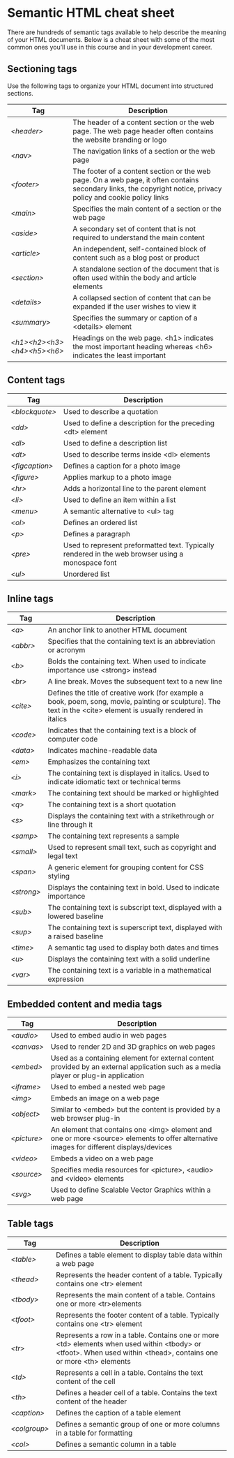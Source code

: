 # Semantic HTML cheat sheet
There are hundreds of semantic tags available to help describe the meaning of your HTML documents. Below is a cheat sheet with some of the most common ones you’ll use in this course and in your development career.

## Sectioning tags

Use the following tags to organize your HTML document into structured sections. 

|Tag|Description|
|---|---|
|*\<header\>*|The header of a content section or the web page. The web page header often contains the website branding or logo|
|*\<nav\>*|The navigation links of a section or the web page|
|*\<footer\>*|The footer of a content section or the web page. On a web page, it often contains secondary links, the copyright notice, privacy policy and cookie policy links|
|*\<main\>*|Specifies the main content of a section or the web page|
|*\<aside\>*|A secondary set of content that is not required to understand the main content|
|*\<article\>*|An independent, self-contained block of content such as a blog post or product|
|*\<section\>*|A standalone section of the document that is often used within the body and article elements|
|*\<details\>*|A collapsed section of content that can be expanded if the user wishes to view it|
|*\<summary\>*|Specifies the summary or caption of a \<details\> element|
|*\<h1\>\<h2\>\<h3\>\<h4\>\<h5\>\<h6\>*|Headings on the web page. \<h1\> indicates the most important heading whereas \<h6\> indicates the least important|


## Content tags

|Tag|Description|
|---|---|
|*\<blockquote\>*|Used to describe a quotation|
|*\<dd\>*|Used to define a description for the preceding \<dt\> element|
|*\<dl\>*|Used to define a description list|
|*\<dt\>*|Used to describe terms inside \<dl\> elements|
|*\<figcaption\>*|Defines a caption for a photo image|
|*\<figure\>*|Applies markup to a photo image|
|*\<hr\>*|Adds a horizontal line to the parent element|
|*\<li\>*|Used to define an item within a list|
|*\<menu\>*|A semantic alternative to \<ul\> tag|
|*\<ol\>*|Defines an ordered list|
|*\<p\>*|Defines a paragraph|
|*\<pre\>*|Used to represent preformatted text. Typically rendered in the web browser using a monospace font|
|*\<ul\>*|Unordered list|


## Inline tags

|Tag|Description|
|---|---|
|*\<a\>*|An anchor link to another HTML document|
|*\<abbr\>*|Specifies that the containing text is an abbreviation or acronym|
|*\<b\>*|Bolds the containing text. When used to indicate importance use \<strong\> instead|
|*\<br\>*|A line break. Moves the subsequent text to a new line|
|*\<cite\>*|Defines the title of creative work (for example a book, poem, song, movie, painting or sculpture). The text in the \<cite\> element is usually rendered in italics|
|*\<code\>*|Indicates that the containing text is a block of computer code|
|*\<data\>*|Indicates machine-readable data|
|*\<em\>*|Emphasizes the containing text|
|*\<i\>*|The containing text is displayed in italics. Used to indicate idiomatic text or technical terms|
|*\<mark\>*|The containing text should be marked or highlighted|
|*\<q\>*|The containing text is a short quotation|
|*\<s\>*|Displays the containing text with a strikethrough or line through it|
|*\<samp\>*|The containing text represents a sample|
|*\<small\>*|Used to represent small text, such as copyright and legal text|
|*\<span\>*|A generic element for grouping content for CSS styling|
|*\<strong\>*|Displays the containing text in bold. Used to indicate importance|
|*\<sub\>*|The containing text is subscript text, displayed with a lowered baseline|
|*\<sup\>*|The containing text is superscript text, displayed with a raised baseline|
|*\<time\>*|A semantic tag used to display both dates and times|
|*\<u\>*|Displays the containing text with a solid underline|
|*\<var\>*|The containing text is a variable in a mathematical expression|


## Embedded content and media tags

|Tag|Description|
|---|---|
|*\<audio\>*|Used to embed audio in web pages|
|*\<canvas\>*|Used to render 2D and 3D graphics on web pages|
|*\<embed\>*|Used as a containing element for external content provided by an external application such as a media player or plug-in application|
|*\<iframe\>*|Used to embed a nested web page|
|*\<img\>*|Embeds an image on a web page|
|*\<object\>*|Similar to \<embed\> but the content is provided by a web browser plug-in|
|*\<picture\>*|An element that contains one \<img\> element and one or more \<source\> elements to offer alternative images for different displays/devices|
|*\<video\>*|Embeds a video on a web page|
|*\<source\>*|Specifies media resources for \<picture\>, \<audio\> and \<video\> elements|
|*\<svg\>*|Used to define Scalable Vector Graphics within a web page|


## Table tags

|Tag|Description|
|---|---|
|*\<table\>*|Defines a table element to display table data within a web page|
|*\<thead\>*|Represents the header content of a table. Typically contains one \<tr\> element|
|*\<tbody\>*|Represents the main content of a table. Contains one or more \<tr\>elements|
|*\<tfoot\>*|Represents the footer content of a table. Typically contains one \<tr\> element|
|*\<tr\>*|Represents a row in a table. Contains one or more \<td\> elements when used within \<tbody\> or \<tfoot\>. When used within \<thead\>, contains one or more \<th\> elements|
|*\<td\>*|Represents a cell in a table. Contains the text content of the cell|
|*\<th\>*|Defines a header cell of a table. Contains the text content of the header|
|*\<caption\>*|Defines the caption of a table element|
|*\<colgroup\>*|Defines a semantic group of one or more columns in a table for formatting|
|*\<col\>*|Defines a semantic column in a table|